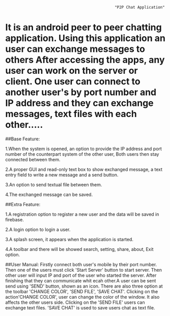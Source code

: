 
                                                    "P2P Chat Application"


# It is an android peer to peer chatting application. Using this application an user can exchange messages to others After accessing the apps, any user can work on the server or client. One user can connect to another user's by port number and IP address and they can exchange messages, text files with each other.....

##Base Feature:

1.When the system is opened, an option to provide the IP address and port number of the counterpart system of the other user, Both users then stay connected between them.

2.A proper GUI and read-only text box to show exchanged message, a text entry field to write a new message and a send button.

3.An option to send textual file between them.

4.The exchanged message can be saved.


##Extra Feature:

1.A registration option to register a new user and the data will be saved in firebase.

2.A login option to login a user.

3.A splash screen, it appears when the application is started.

4.A toolbar and there will be showed search, setting, share, about, Exit option.


##User Manual:
Firstly connect both user's mobile by their port number. Then one of the users must click 'Start Server' button to start server. Then other user will input IP and port of the user who started the server. After finishing that they can communicate whit ecah other.A user can be sent send using 'SEND' button, shown as an icon.
There are also three option at the toolbar 'CHANGE COLOR', 'SEND FILE', 'SAVE CHAT'. Clicking on the action'CHANGE COLOR', user can change the color of the window. It also affects the other users side. Clicking on the 'SEND FILE' users can exchange text files.
'SAVE CHAT' is used to save users chat as text file.
